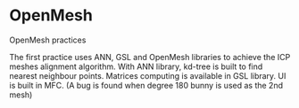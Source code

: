 OpenMesh
========

OpenMesh practices

The first practice uses ANN, GSL and OpenMesh libraries to achieve the ICP meshes alignment algorithm. 
With ANN library, kd-tree is built to find nearest neighbour points. Matrices computing is available in GSL library.
UI is built in MFC. (A bug is found when degree 180 bunny is used as the 2nd mesh)
